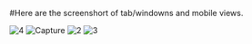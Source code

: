 #Here are the screenshort of tab/windowns and mobile views.

![4](https://user-images.githubusercontent.com/101653416/162615541-891661e5-e09b-4d51-b3a6-fb8e73b667fe.JPG)
![Capture](https://user-images.githubusercontent.com/101653416/162615537-288521df-19a5-4474-a930-a26c2a20083e.JPG)
![2](https://user-images.githubusercontent.com/101653416/162615539-167989a9-3fc5-4a4b-9d5a-3b4cb3503176.JPG)
![3](https://user-images.githubusercontent.com/101653416/162615540-8a561328-6019-483a-9d03-380f14236eee.JPG)
